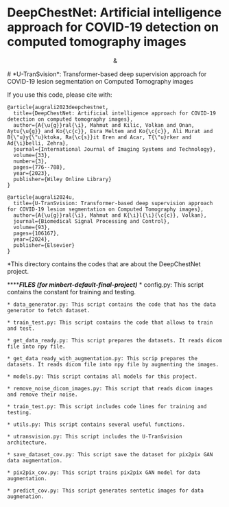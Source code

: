 # DeepChestNet: Artificial intelligence approach for COVID-19 detection on computed tomography images 
<p align="center">
	&
</p>
# *U-TranSvision*: Transformer-based deep supervision approach for COVID-19 lesion segmentation on Computed Tomography images

If you use this code, please cite with:

```
@article{augrali2023deepchestnet,
  title={DeepChestNet: Artificial intelligence approach for COVID-19 detection on computed tomography images},
  author={A{\u{g}}ral{\i}, Mahmut and Kilic, Volkan and Onan, Aytu{\u{g}} and Ko{\c{c}}, Esra Meltem and Ko{\c{c}}, Ali Murat and B{\"u}y{\"u}ktoka, Ra{\c{s}}it Eren and Acar, T{\"u}rker and Ad{\i}belli, Zehra},
  journal={International Journal of Imaging Systems and Technology},
  volume={33},
  number={3},
  pages={776--788},
  year={2023},
  publisher={Wiley Online Library}
}
```

```
@article{augrali2024u,
  title={U-TranSvision: Transformer-based deep supervision approach for COVID-19 lesion segmentation on Computed Tomography images},
  author={A{\u{g}}ral{\i}, Mahmut and K{\i}l{\i}{\c{c}}, Volkan},
  journal={Biomedical Signal Processing and Control},
  volume={93},
  pages={106167},
  year={2024},
  publisher={Elsevier}
}
```


*This directory contains the codes that are about the DeepChestNet project.

*************************FILES (for minbert-default-final-project)*********************	
	* config.py: This script contains the constant for training and testing.
	
	* data_generator.py: This script contains the code that has the data generator to fetch dataset.
	
	* train_test.py: This script contains the code that allows to train and test.
	
	* get_data_ready.py: This script prepares the datasets. It reads dicom file into npy file.
	
	* get_data_ready_with_augmentation.py: This scrip prepares the datasets. It reads dicom file into npy file by augmenting the images.
	
	* models.py: This script contains all models for this project.
	
	* remove_noise_dicom_images.py: This script that reads dicom images and remove their noise.	
	
	* train_test.py: This script includes code lines for training and testing.
	
	* utils.py: This script contains several useful functions.

	* utransvision.py: This script includes the U-TranSvision architecture.

	* save_dataset_cov.py: This script save the dataset for pix2pix GAN data augmentation.

	* pix2pix_cov.py: This script trains pix2pix GAN model for data augmentation.

	* predict_cov.py: This script generates sentetic images for data augmenation.


